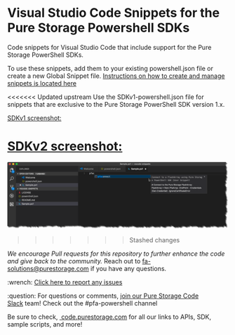 # Visual Studio Code Snippets for the Pure Storage Powershell SDKs

Code snippets for Visual Studio Code that include support for the Pure Storage PowerShell SDKs.

To use these snippets, add them to your existing powershell.json file or create a new Global Snippet file. [Instructions on how to create and manage snippets is located here](https://code.visualstudio.com/docs/editor/userdefinedsnippets)

<<<<<<< Updated upstream
Use the SDKv1-powershell.json file for snippets that are exclusive to the Pure Storage PowerShell SDK version 1.x.

[SDKv1 screenshot:](/docs/vscode-snippets_example1.png)

[SDKv2 screenshot:](/docs/sdkv2_example.gif)
=======
![Snippet example](/docs/vscode-snippets_example1.png)
>>>>>>> Stashed changes

*We encourage Pull requests for this repository to further enhance the code and give back to the community.*
Reach out to fa-solutions@purestorage.com if you have any questions.
<!-- wp:paragraph -->
<p> :wrench: <a href="https://github.com/PureStorage-Connect/PowerShellSDK2/issues">Click here to report any issues</a></p>
<!-- /wp:paragraph -->

<!-- wp:paragraph -->
<p> :question: For questions or comments,&nbsp;<a href="https://codeinvite.purestorage.com/">join our Pure Storage Code Slack</a>&nbsp;team! Check out the #pfa-powershell channel</p>
<!-- /wp:paragraph -->

<!-- wp:paragraph -->
<p>Be sure to check,&nbsp;<a href="https://code.purestorage.com/"> code.purestorage.com</a> for all our links to APIs, SDK, sample scripts, and more!</p>
<!-- /wp:paragraph -->
